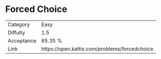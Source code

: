 # Forced Choice

<table>
    <tr>
        <td>Category</td>
        <td>Easy</td>
    </tr>
    <tr>
        <td>Diffulty</td>
        <td>1.5</td>
    </tr>
    <tr>
        <td>Acceptance</td>
        <td>65.35 %</td>
    </tr>
    <tr>
        <td>Link</td>
        <td>https://open.kattis.com/problems/forcedchoice</td>
    </tr>
</table>